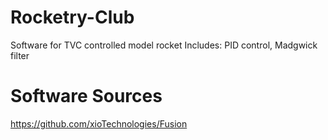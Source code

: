 # Rocketry-Club
Software for TVC controlled model rocket 
Includes: PID control, Madgwick filter

# Software Sources
https://github.com/xioTechnologies/Fusion
